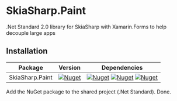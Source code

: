 # SkiaSharp.Paint
.Net Standard 2.0 library for SkiaSharp with Xamarin.Forms to help decouple large apps

## Installation

| Package                        | Version                                                                                                                                      | Dependencies                                                                                                     |
| ------------------------------ | -------------------------------------------------------------------------------------------------------------------------------------------- | ---------------------------------------------------------------------------------------------------------------- |
| SkiaSharp.Paint | [![Nuget](https://img.shields.io/nuget/vpre/SkiaSharp.paint)](https://www.nuget.org/packages/SkiaSharp.Paint/) | [![Nuget](https://img.shields.io/badge/Xamarin.Forms-v4.6-green)](https://www.nuget.org/packages/Xamarin.Forms/) [![Nuget](https://img.shields.io/badge/SkiaSharp.Views.Forms-v1.68.3-green)](https://www.nuget.org/packages/SkiaSharp.Views.Forms/) [![Nuget](https://img.shields.io/badge/PubSub-v4.0.1-green)](https://www.nuget.org/packages/PubSub/) |

Add the NuGet package to the shared project (.Net Standard). Done.